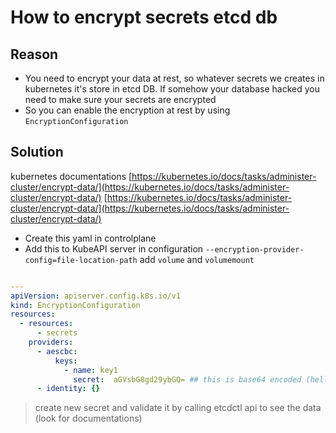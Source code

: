# How to encrypt secrets etcd db

## Reason

- You need to encrypt your data at rest, so whatever secrets we creates in kubernetes it's store in etcd DB. If somehow your database hacked you need to make sure your secrets are encrypted
- So you can enable the encryption at rest by using `EncryptionConfiguration`

## Solution

kubernetes documentations
[https://kubernetes.io/docs/tasks/administer-cluster/encrypt-data/](https://kubernetes.io/docs/tasks/administer-cluster/encrypt-data/)
[https://kubernetes.io/docs/tasks/administer-cluster/encrypt-data/](https://kubernetes.io/docs/tasks/administer-cluster/encrypt-data/)

- Create this yaml in controlplane
- Add this to KubeAPI server in configuration `--encryption-provider-config=file-location-path` add `volume` and `volumemount`

```yaml

---
apiVersion: apiserver.config.k8s.io/v1
kind: EncryptionConfiguration
resources:
  - resources:
      - secrets
    providers:
      - aescbc:
          keys:
            - name: key1
              secret:  aGVsbG8gd29ybGQ= ## this is base64 encoded (hello world) key of
      - identity: {}

```

> create new secret and validate it by calling etcdctl api to see the data (look for documentations)